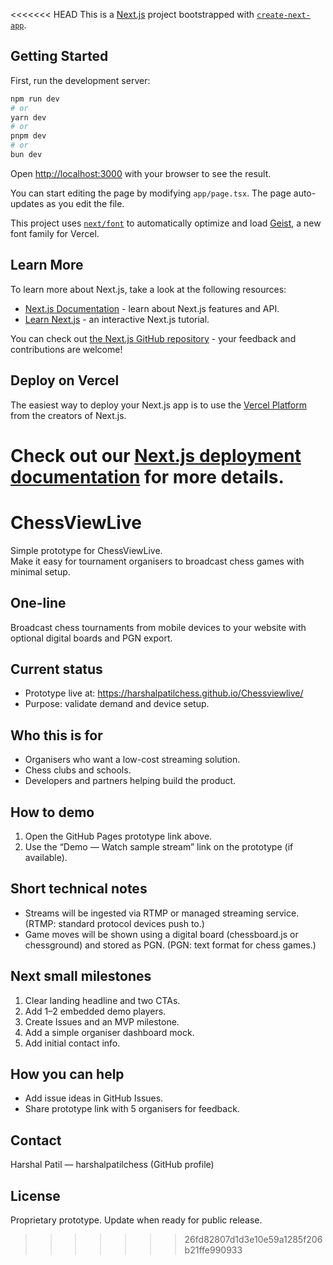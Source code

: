 <<<<<<< HEAD
This is a [Next.js](https://nextjs.org) project bootstrapped with [`create-next-app`](https://nextjs.org/docs/app/api-reference/cli/create-next-app).

## Getting Started

First, run the development server:

```bash
npm run dev
# or
yarn dev
# or
pnpm dev
# or
bun dev
```

Open [http://localhost:3000](http://localhost:3000) with your browser to see the result.

You can start editing the page by modifying `app/page.tsx`. The page auto-updates as you edit the file.

This project uses [`next/font`](https://nextjs.org/docs/app/building-your-application/optimizing/fonts) to automatically optimize and load [Geist](https://vercel.com/font), a new font family for Vercel.

## Learn More

To learn more about Next.js, take a look at the following resources:

- [Next.js Documentation](https://nextjs.org/docs) - learn about Next.js features and API.
- [Learn Next.js](https://nextjs.org/learn) - an interactive Next.js tutorial.

You can check out [the Next.js GitHub repository](https://github.com/vercel/next.js) - your feedback and contributions are welcome!

## Deploy on Vercel

The easiest way to deploy your Next.js app is to use the [Vercel Platform](https://vercel.com/new?utm_medium=default-template&filter=next.js&utm_source=create-next-app&utm_campaign=create-next-app-readme) from the creators of Next.js.

Check out our [Next.js deployment documentation](https://nextjs.org/docs/app/building-your-application/deploying) for more details.
=======
# ChessViewLive

Simple prototype for ChessViewLive.  
Make it easy for tournament organisers to broadcast chess games with minimal setup.

## One-line
Broadcast chess tournaments from mobile devices to your website with optional digital boards and PGN export.

## Current status
- Prototype live at: https://harshalpatilchess.github.io/Chessviewlive/  
- Purpose: validate demand and device setup.

## Who this is for
- Organisers who want a low-cost streaming solution.  
- Chess clubs and schools.  
- Developers and partners helping build the product.

## How to demo
1. Open the GitHub Pages prototype link above.  
2. Use the “Demo — Watch sample stream” link on the prototype (if available).

## Short technical notes
- Streams will be ingested via RTMP or managed streaming service. (RTMP: standard protocol devices push to.)  
- Game moves will be shown using a digital board (chessboard.js or chessground) and stored as PGN. (PGN: text format for chess games.)

## Next small milestones
1. Clear landing headline and two CTAs.  
2. Add 1–2 embedded demo players.  
3. Create Issues and an MVP milestone.  
4. Add a simple organiser dashboard mock.  
5. Add initial contact info.

## How you can help
- Add issue ideas in GitHub Issues.  
- Share prototype link with 5 organisers for feedback.

## Contact
Harshal Patil — harshalpatilchess (GitHub profile)

## License
Proprietary prototype. Update when ready for public release.
>>>>>>> 26fd82807d1d3e10e59a1285f206b21ffe990933

